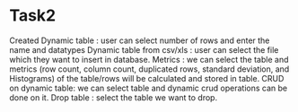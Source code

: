 # Task2

Created Dynamic table : user can select number of rows and enter the name and datatypes
Dynamic table from csv/xls : user can select the file which they want to insert in database.
Metrics : we can select the table and metrics (row count, column count, duplicated rows, standard deviation, and Histograms) of the table/rows will be calculated and stored in table.
CRUD on dynamic table: we can select table and dynamic crud operations can be done on it.
Drop table : select the table we want to drop.
